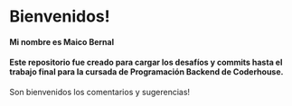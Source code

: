 # Bienvenidos! 

#### Mi nombre es Maico Bernal
#### Este repositorio fue creado para cargar los desafíos y commits hasta el trabajo final para la cursada de Programación Backend de Coderhouse.

Son bienvenidos los comentarios y sugerencias! 
